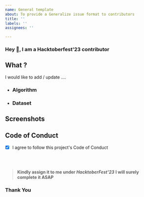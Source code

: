 ```yaml
---
name: General template
about: To provide a Generalize issue format to contributors
title: ''
labels: ''
assignees: ''

---
```


### Hey 👋, I am a Hacktoberfest'23 contributor 

## What ?

<!-- Explain about your model idea and issue here in short -->
I would like to add / update .... 

- ### Algorithm

- ### Dataset

## Screenshots

<!-- Attach a related snap so we can get a basic guess -->

## Code of Conduct

- [x] I agree to follow this project's Code of Conduct

<br>
<br>

> **Kindly assign it to me under _HacktoberFest'23_** 
> **I will surely complete it ASAP** 

### Thank You
